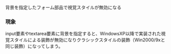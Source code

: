背景を指定したフォーム部品で視覚スタイルが無効になる

### 現象

input要素やtextarea要素に背景を指定すると、WindowsXP以降で実装された視覚スタイルによる装飾が無効になりクラシックスタイルの装飾（Win2000/9xと同じ装飾）になってしまう。
